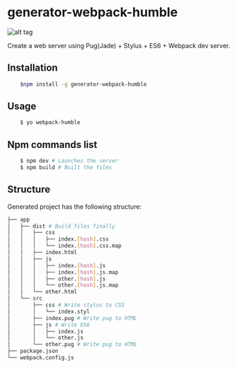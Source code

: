 # generator-webpack-humble

![alt tag](https://i.redd.it/65afg8wcubry.jpg)

Create a web server using Pug(Jade) + Stylus + ES6 + Webpack dev server.

## Installation

```sh
    $npm install -g generator-webpack-humble  
```

## Usage

```sh
    $ yo webpack-humble
```

## Npm commands list

```sh
    $ npm dev # Launches the server
    $ npm build # Built the files
```

## Structure

Generated project has the following structure:

```sh
├── app
│   ├── dist # Build files finally 
│   │   ├── css
│   │   │   ├── index.[hash].css
│   │   │   └── index.[hash].css.map
│   │   ├── index.html
│   │   ├── js
│   │   │   ├── index.[hash].js
│   │   │   ├── index.[hash].js.map
│   │   │   ├── other.[hash].js
│   │   │   └── other.[hash].js.map
│   │   └── other.html
│   └── src
│       ├── css # Write stylus to CSS 
│       │   └── index.styl
│       ├── index.pug # Write pug to HTML
│       ├── js # Write ES6
│       │   ├── index.js
│       │   └── other.js
│       └── other.pug # Write pug to HTML
├── package.json
└── webpack.config.js
```

